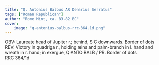 ```yaml
---
title: "Q. Antonius Balbus AR Denarius Serratus"
tags: ["Roman Republican"]
author: "Rome Mint, ca. 83-82 BC"
cover:
    image: "q-antonius-balbus-rrc-364.1d.png"
---
```


OBV: Laureate head of Jupiter r.; behind, S·C downwards. Border of dots  
REV: Victory in quadriga r., holding reins and palm-branch in l. hand and wreath in r. hand; in exergue, Q·ANTO·BALB / PR. Border of dots  
RRC 364/1d